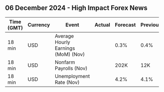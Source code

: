 ## 06 December 2024 - High Impact Forex News

| Time (GMT) | Currency | Event | Actual | Forecast | Previous |
|------|----------|-------|--------|----------|----------|
| 18 min | USD | Average Hourly Earnings (MoM) (Nov) |  | 0.3% | 0.4% |
| 18 min | USD | Nonfarm Payrolls (Nov) |  | 202K | 12K |
| 18 min | USD | Unemployment Rate (Nov) |  | 4.2% | 4.1% |
